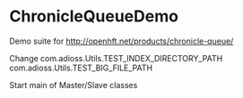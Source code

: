 # ChronicleQueueDemo
Demo suite for http://openhft.net/products/chronicle-queue/

Change
    com.adioss.Utils.TEST_INDEX_DIRECTORY_PATH
    com.adioss.Utils.TEST_BIG_FILE_PATH

Start main of Master/Slave classes
